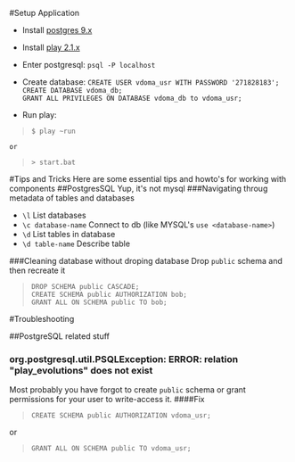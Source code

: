 #Setup Application

- Install [postgres 9.x](http://www.postgresql.org/download/)
- Install [play 2.1.x](http://www.playframework.com/download)
- Enter postgresql:
`psql -P localhost`
- Create database:
`CREATE USER vdoma_usr WITH PASSWORD '271828183';`<br/>
`CREATE DATABASE vdoma_db;`<br/>
`GRANT ALL PRIVILEGES ON DATABASE vdoma_db to vdoma_usr;`<br/>

- Run play:
> `$ play ~run`

    or
> `> start.bat`

#Tips and Tricks
Here are some essential tips and howto's for working with components
##PostgresSQL
Yup, it's not mysql
###Navigating throug metadata of tables and databases
- `\l` List databases
- `\c database-name`  Connect to db (like MYSQL's `use <database-name>`)
- `\d` List tables in database
- `\d table-name` Describe table

###Cleaning database without droping database
Drop `public` schema and then recreate it
> `DROP SCHEMA public CASCADE;`<br/>
> `CREATE SCHEMA public AUTHORIZATION bob;`<br/>
> `GRANT ALL ON SCHEMA public TO bob;`<br/>

#Troubleshooting

##PostgreSQL related stuff

### org.postgresql.util.PSQLException: ERROR: relation "play_evolutions" does not exist
Most probably you have forgot to create `public` schema or grant permissions for your user to write-access it.
####Fix
> `CREATE SCHEMA public AUTHORIZATION vdoma_usr;`

or
> `GRANT ALL ON SCHEMA public TO vdoma_usr;`

